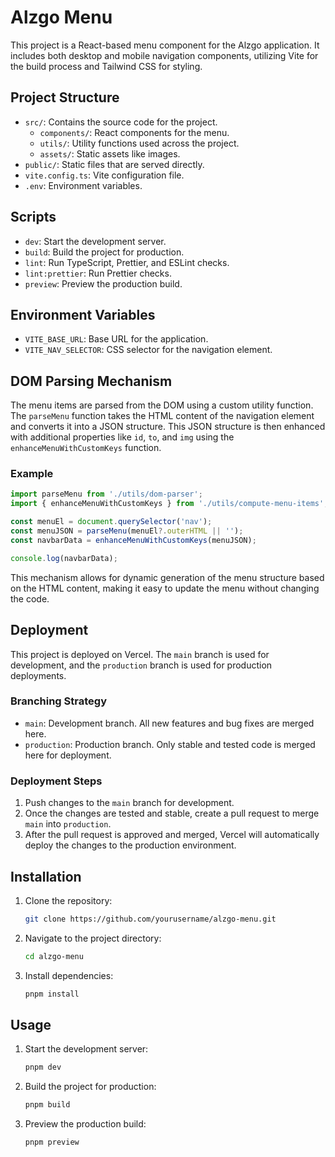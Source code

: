 # Alzgo Menu

This project is a React-based menu component for the Alzgo application. It includes both desktop and mobile navigation components, utilizing Vite for the build process and Tailwind CSS for styling.

## Project Structure

- `src/`: Contains the source code for the project.
  - `components/`: React components for the menu.
  - `utils/`: Utility functions used across the project.
  - `assets/`: Static assets like images.
- `public/`: Static files that are served directly.
- `vite.config.ts`: Vite configuration file.
- `.env`: Environment variables.

## Scripts

- `dev`: Start the development server.
- `build`: Build the project for production.
- `lint`: Run TypeScript, Prettier, and ESLint checks.
- `lint:prettier`: Run Prettier checks.
- `preview`: Preview the production build.

## Environment Variables

- `VITE_BASE_URL`: Base URL for the application.
- `VITE_NAV_SELECTOR`: CSS selector for the navigation element.

## DOM Parsing Mechanism

The menu items are parsed from the DOM using a custom utility function. The `parseMenu` function takes the HTML content of the navigation element and converts it into a JSON structure. This JSON structure is then enhanced with additional properties like `id`, `to`, and `img` using the `enhanceMenuWithCustomKeys` function.

### Example

```typescript
import parseMenu from './utils/dom-parser';
import { enhanceMenuWithCustomKeys } from './utils/compute-menu-items';

const menuEl = document.querySelector('nav');
const menuJSON = parseMenu(menuEl?.outerHTML || '');
const navbarData = enhanceMenuWithCustomKeys(menuJSON);

console.log(navbarData);
```

This mechanism allows for dynamic generation of the menu structure based on the HTML content, making it easy to update the menu without changing the code.

## Deployment

This project is deployed on Vercel. The `main` branch is used for development, and the `production` branch is used for production deployments.

### Branching Strategy

- `main`: Development branch. All new features and bug fixes are merged here.
- `production`: Production branch. Only stable and tested code is merged here for deployment.

### Deployment Steps

1. Push changes to the `main` branch for development.
2. Once the changes are tested and stable, create a pull request to merge `main` into `production`.
3. After the pull request is approved and merged, Vercel will automatically deploy the changes to the production environment.

## Installation

1. Clone the repository:
   ```sh
   git clone https://github.com/yourusername/alzgo-menu.git
   ```
2. Navigate to the project directory:
   ```sh
   cd alzgo-menu
   ```
3. Install dependencies:
   ```sh
   pnpm install
   ```

## Usage

1. Start the development server:
   ```sh
   pnpm dev
   ```
2. Build the project for production:
   ```sh
   pnpm build
   ```
3. Preview the production build:
   ```sh
   pnpm preview
   ```
